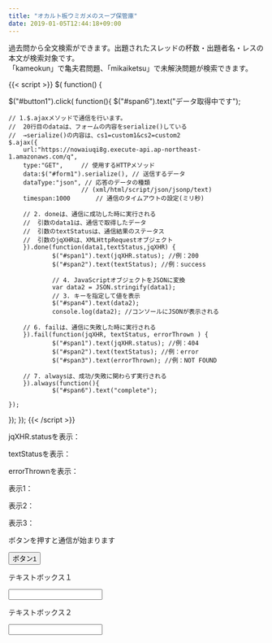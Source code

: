 ```yaml
---
title: "オカルト板ウミガメのスープ保管庫"
date: 2019-01-05T12:44:18+09:00
---
```

過去問から全文検索ができます。出題されたスレッドの杯数・出題者名・レスの本文が検索対象です。  
 「kameokun」で亀夫君問題、「mikaiketsu」で未解決問題が検索できます。  

<script src="https://ajax.googleapis.com/ajax/libs/jquery/3.3.1/jquery.min.js" ></script>
{{< script >}}
$( function() {

$("#button1").click(
function(){
	$("#span6").text("データ取得中です");

	// 1.$.ajaxメソッドで通信を行います。
	//  20行目のdataは、フォームの内容をserialize()している
	//  →serialize()の内容は、cs1=custom1&cs2=custom2
	$.ajax({	
        url:"https://nowaiuqi8g.execute-api.ap-northeast-1.amazonaws.com/q",
		type:"GET",		// 使用するHTTPメソッド
		data:$("#form1").serialize(), // 送信するデータ
		dataType:"json", // 応答のデータの種類 
						// (xml/html/script/json/jsonp/text)
		timespan:1000 		// 通信のタイムアウトの設定(ミリ秒)

		// 2. doneは、通信に成功した時に実行される
		//  引数のdata1は、通信で取得したデータ
		//  引数のtextStatusは、通信結果のステータス
		//  引数のjqXHRは、XMLHttpRequestオブジェクト
		}).done(function(data1,textStatus,jqXHR) {
				$("#span1").text(jqXHR.status); //例：200
				$("#span2").text(textStatus); //例：success

				// 4. JavaScriptオブジェクトをJSONに変換
				var data2 = JSON.stringify(data1);
				// 3. キーを指定して値を表示 
				$("#span4").text(data2);
				console.log(data2); //コンソールにJSONが表示される

		// 6. failは、通信に失敗した時に実行される
		}).fail(function(jqXHR, textStatus, errorThrown ) {
				$("#span1").text(jqXHR.status); //例：404
				$("#span2").text(textStatus); //例：error
				$("#span3").text(errorThrown); //例：NOT FOUND

		// 7. alwaysは、成功/失敗に関わらず実行される
		}).always(function(){
				$("#span6").text("complete");
				
	});
});
});
{{< /script >}}
<p>jqXHR.statusを表示：<span id="span1"></span></p>
<p>textStatusを表示：<span id="span2"></span></p>
<p>errorThrownを表示：<span id="span3"></span></p>
<p>表示1：<span id="span4"></span></p>
<p>表示2：<span id="span5"></span></p>
<p>表示3：<span id="span6"></span></p>

<p>ボタンを押すと通信が始まります</p>

<form id="form1">
<input type="button" id="button1" value="ボタン1">
<p>テキストボックス１</p>
<input type="text" name="words" maxlength="10">
<p>テキストボックス２</p>
<input type="text" name="op" maxlength="10">
</form>
